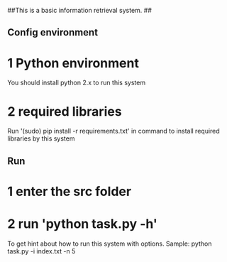 ##This is a basic information retrieval system. ##

## Config environment ##
# 1 Python environment
You should install python 2.x to run this system
# 2 required libraries
Run '(sudo) pip install -r requirements.txt' in command to install required libraries by this system

## Run ##
# 1 enter the src folder
# 2 run 'python task.py -h'
To get hint about how to run this system with options.
Sample: python task.py -i index.txt -n 5
